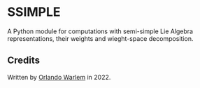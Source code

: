 # SSIMPLE

A Python module for computations with semi-simple Lie Algebra representations, their weights and wieght-space decomposition.

## Credits

Written by [Orlando Warlem](http://lattes.cnpq.br/2918919996819739) in 2022.
